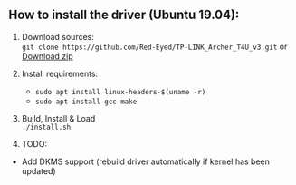 ## How to install the driver (Ubuntu 19.04):
1. Download sources:  
`git clone https://github.com/Red-Eyed/TP-LINK_Archer_T4U_v3.git`  or [Download zip](https://github.com/Red-Eyed/TP-LINK_Archer_T4U_v3/archive/master.zip)
2. Install requirements:
      * `sudo apt install linux-headers-$(uname -r)`
      * `sudo apt install gcc make`

3. Build, Install & Load  
    `./install.sh`

4. TODO:
* Add DKMS support (rebuild driver automatically if kernel has been updated)

